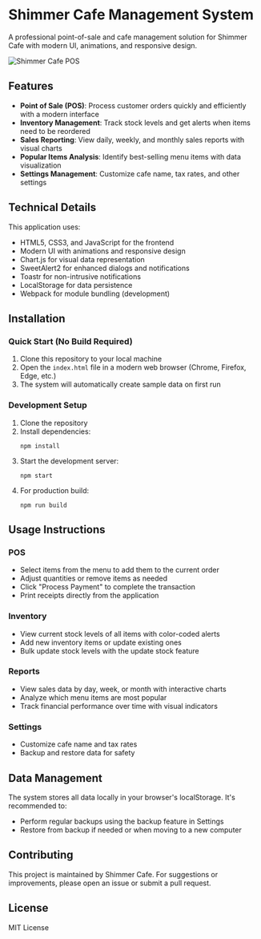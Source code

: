 # Shimmer Cafe Management System

A professional point-of-sale and cafe management solution for Shimmer Cafe with modern UI, animations, and responsive design.

![Shimmer Cafe POS](https://via.placeholder.com/800x400?text=Shimmer+Cafe+POS)

## Features

- **Point of Sale (POS)**: Process customer orders quickly and efficiently with a modern interface
- **Inventory Management**: Track stock levels and get alerts when items need to be reordered
- **Sales Reporting**: View daily, weekly, and monthly sales reports with visual charts
- **Popular Items Analysis**: Identify best-selling menu items with data visualization
- **Settings Management**: Customize cafe name, tax rates, and other settings

## Technical Details

This application uses:
- HTML5, CSS3, and JavaScript for the frontend
- Modern UI with animations and responsive design
- Chart.js for visual data representation
- SweetAlert2 for enhanced dialogs and notifications
- Toastr for non-intrusive notifications
- LocalStorage for data persistence
- Webpack for module bundling (development)

## Installation

### Quick Start (No Build Required)
1. Clone this repository to your local machine
2. Open the `index.html` file in a modern web browser (Chrome, Firefox, Edge, etc.)
3. The system will automatically create sample data on first run

### Development Setup
1. Clone the repository
2. Install dependencies:
   ```
   npm install
   ```
3. Start the development server:
   ```
   npm start
   ```
4. For production build:
   ```
   npm run build
   ```

## Usage Instructions

### POS
- Select items from the menu to add them to the current order
- Adjust quantities or remove items as needed
- Click "Process Payment" to complete the transaction
- Print receipts directly from the application

### Inventory
- View current stock levels of all items with color-coded alerts
- Add new inventory items or update existing ones
- Bulk update stock levels with the update stock feature

### Reports
- View sales data by day, week, or month with interactive charts
- Analyze which menu items are most popular
- Track financial performance over time with visual indicators

### Settings
- Customize cafe name and tax rates
- Backup and restore data for safety

## Data Management

The system stores all data locally in your browser's localStorage. It's recommended to:
- Perform regular backups using the backup feature in Settings
- Restore from backup if needed or when moving to a new computer

## Contributing

This project is maintained by Shimmer Cafe. For suggestions or improvements, please open an issue or submit a pull request.

## License

MIT License

